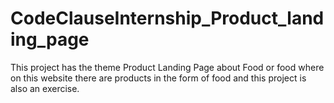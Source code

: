 # CodeClauseInternship_Product_landing_page
This project has the theme Product Landing Page about Food or food where on this website there are products in the form of food and this project is also an exercise.
